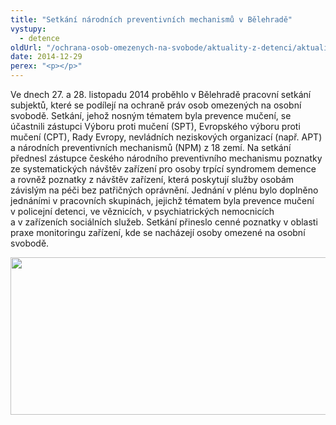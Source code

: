 ```yaml
---
title: "Setkání národních preventivních mechanismů v Bělehradě"
vystupy:
  - detence
oldUrl: "/ochrana-osob-omezenych-na-svobode/aktuality-z-detenci/aktuality-z-detenci-2014/setkani-narodnich-preventivnich-mechanismu-v-belehrade/"
date: 2014-12-29
perex: "<p></p>"
---
```


<!-- imported from the old website -->

<p>Ve dnech 27. a 28. listopadu 2014 proběhlo v Bělehradě pracovní setkání subjektů, které se podílejí na ochraně práv osob omezených na osobní svobodě. Setkání, jehož nosným tématem byla prevence mučení, se účastnili zástupci Výboru proti mučení (SPT), Evropského výboru proti mučení (CPT), Rady Evropy, nevládních neziskových organizací (např. APT) a národních preventivních mechanismů (NPM) z 18 zemí. Na setkání přednesl zástupce českého národního preventivního mechanismu poznatky ze systematických návštěv zařízení pro osoby trpící syndromem demence a rovněž poznatky z návštěv zařízení, která poskytují služby osobám závislým na péči bez patřičných oprávnění. Jednání v plénu bylo doplněno jednáními v pracovních skupinách, jejichž tématem byla prevence mučení v policejní detenci, ve věznicích, v psychiatrických nemocnicích a v zařízeních sociálních služeb. Setkání přineslo cenné poznatky v oblasti praxe monitoringu zařízení, kde se nacházejí osoby omezené na osobní svobodě.</p><p><img src="https://www.ochrance.cz/uploads/RTEmagicC_Belehrad.jpg.jpg" height="252" width="605" alt="" /></p>
